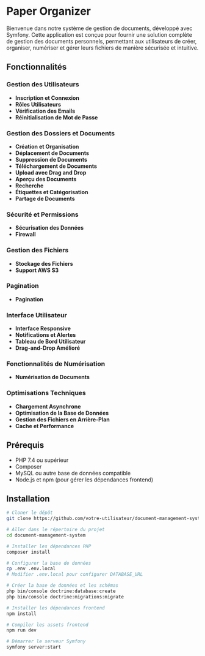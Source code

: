 # Paper Organizer

Bienvenue dans notre système de gestion de documents, développé avec Symfony. Cette application est conçue pour fournir une solution complète de gestion des documents personnels, permettant aux utilisateurs de créer, organiser, numériser et gérer leurs fichiers de manière sécurisée et intuitive.

## Fonctionnalités

### Gestion des Utilisateurs
- **Inscription et Connexion**
- **Rôles Utilisateurs**
- **Vérification des Emails**
- **Réinitialisation de Mot de Passe**

### Gestion des Dossiers et Documents
- **Création et Organisation**
- **Déplacement de Documents**
- **Suppression de Documents**
- **Téléchargement de Documents**
- **Upload avec Drag and Drop**
- **Aperçu des Documents**
- **Recherche**
- **Étiquettes et Catégorisation**
- **Partage de Documents**

### Sécurité et Permissions
- **Sécurisation des Données**
- **Firewall**

### Gestion des Fichiers
- **Stockage des Fichiers**
- **Support AWS S3**

### Pagination
- **Pagination**

### Interface Utilisateur
- **Interface Responsive**
- **Notifications et Alertes**
- **Tableau de Bord Utilisateur**
- **Drag-and-Drop Amélioré**

### Fonctionnalités de Numérisation
- **Numérisation de Documents**

### Optimisations Techniques
- **Chargement Asynchrone**
- **Optimisation de la Base de Données**
- **Gestion des Fichiers en Arrière-Plan**
- **Cache et Performance**

## Prérequis
- PHP 7.4 ou supérieur
- Composer
- MySQL ou autre base de données compatible
- Node.js et npm (pour gérer les dépendances frontend)

## Installation

```bash
# Cloner le dépôt
git clone https://github.com/votre-utilisateur/document-management-system.git

# Aller dans le répertoire du projet
cd document-management-system

# Installer les dépendances PHP
composer install

# Configurer la base de données
cp .env .env.local
# Modifier .env.local pour configurer DATABASE_URL

# Créer la base de données et les schémas
php bin/console doctrine:database:create
php bin/console doctrine:migrations:migrate

# Installer les dépendances frontend
npm install

# Compiler les assets frontend
npm run dev

# Démarrer le serveur Symfony
symfony server:start

